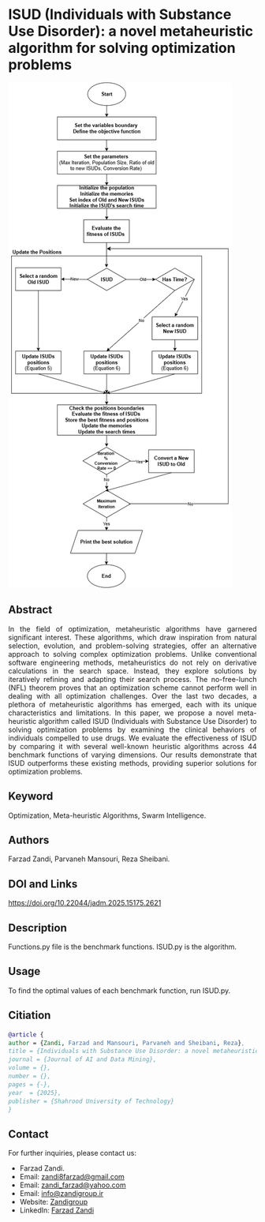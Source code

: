 # ISUD (Individuals with Substance Use Disorder): a novel metaheuristic algorithm for solving optimization problems
![Graphical Abstract](https://github.com/Farzad-Zandi/ISUD/blob/main/Graphical%20Abstract.png)
## Abstract
<p align="justify">
In the field of optimization, metaheuristic algorithms have garnered significant interest. These algorithms, which draw inspiration from natural selection, evolution, and problem-solving strategies, offer an alternative approach to solving complex optimization problems. Unlike conventional software engineering methods, metaheuristics do not rely on derivative calculations in the search space. Instead, they explore solutions by iteratively refining and adapting their search process. The no-free-lunch (NFL) theorem proves that an optimization scheme cannot perform well in dealing with all optimization challenges. Over the last two decades, a plethora of metaheuristic algorithms has emerged, each with its unique characteristics and limitations. In this paper, we propose a novel meta-heuristic algorithm called ISUD (Individuals with Substance Use Disorder) to solving optimization problems by examining the clinical behaviors of individuals compelled to use drugs. We evaluate the effectiveness of ISUD by comparing it with several well-known heuristic algorithms across 44 benchmark functions of varying dimensions. Our results demonstrate that ISUD outperforms these existing methods, providing superior solutions for optimization problems.
</p>

## Keyword
Optimization, Meta-heuristic Algorithms, Swarm Intelligence.
## Authors
Farzad Zandi, Parvaneh Mansouri, Reza Sheibani.
## DOI and Links
https://doi.org/10.22044/jadm.2025.15175.2621
## Description
Functions.py file is the benchmark functions.
ISUD.py is the algorithm.
## Usage
To find the optimal values of each benchmark function, run ISUD.py.
## Citiation
```bibtex
@article {
author = {Zandi, Farzad and Mansouri, Parvaneh and Sheibani, Reza},
title = {Individuals with Substance Use Disorder: a novel metaheuristic algorithm for solving optimization problems},
journal = {Journal of AI and Data Mining},
volume = {},
number = {},
pages = {-},
year  = {2025},
publisher = {Shahrood University of Technology}
}
```
## Contact
For further inquiries, please contact us:
- Farzad Zandi.
- Email: [zandi8farzad@gmail.com](zandi8farzad@gmail.com)
- Email: [zandi_farzad@yahoo.com](zandi_farzad@yahoo.com)
- Email: [info@zandigroup.ir](info@zandigroup.ir)
- Website: [Zandigroup](https://Zandigroup.ir)
- LinkedIn: [Farzad Zandi](https://www.linkedin.com/in/farzad-zandi-86a37326a/)
